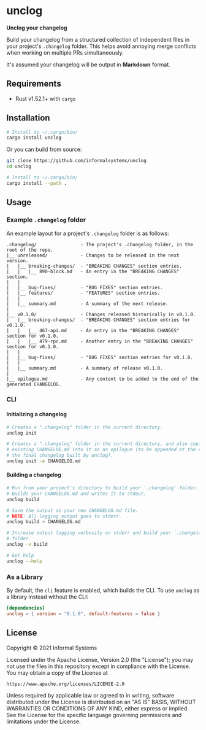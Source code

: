 # unclog

**Unclog your changelog**

Build your changelog from a structured collection of independent files in your
project's `.changelog` folder. This helps avoid annoying merge conflicts when
working on multiple PRs simultaneously.

It's assumed your changelog will be output in **Markdown** format.

## Requirements

* Rust v1.52.1+ with `cargo`

## Installation

```bash
# Install to ~/.cargo/bin/
cargo install unclog
```

Or you can build from source:

```bash
git clone https://github.com/informalsystems/unclog
cd unclog

# Install to ~/.cargo/bin/
cargo install --path .
```

## Usage

### Example `.changelog` folder

An example layout for a project's `.changelog` folder is as follows:

```
.changelog/                - The project's .changelog folder, in the root of the repo.
|__ unreleased/            - Changes to be released in the next version.
|   |__ breaking-changes/  - "BREAKING CHANGES" section entries.
|   |   |__ 890-block.md   - An entry in the "BREAKING CHANGES" section.
|   |
|   |__ bug-fixes/         - "BUG FIXES" section entries.
|   |__ features/          - "FEATURES" section entries.
|   |
|   |__ summary.md         - A summary of the next release.
|
|__ v0.1.0/                - Changes released historically in v0.1.0.
|   |__ breaking-changes/  - "BREAKING CHANGES" section entries for v0.1.0.
|   |   |__ 467-api.md     - An entry in the "BREAKING CHANGES" section for v0.1.0.
|   |   |__ 479-rpc.md     - Another entry in the "BREAKING CHANGES" section for v0.1.0.
|   |
|   |__ bug-fixes/         - "BUG FIXES" section entries for v0.1.0.
|   |
|   |__ summary.md         - A summary of release v0.1.0.
|
|__ epilogue.md            - Any content to be added to the end of the generated CHANGELOG.
```

### CLI

#### Initializing a changelog

```bash
# Creates a ".changelog" folder in the current directory.
unclog init

# Creates a ".changelog" folder in the current directory, and also copies your
# existing CHANGELOG.md into it as an epilogue (to be appended at the end of
# the final changelog built by unclog).
unclog init -e CHANGELOG.md
```

#### Building a changelog

```bash
# Run from your project's directory to build your '.changelog' folder.
# Builds your CHANGELOG.md and writes it to stdout.
unclog build

# Save the output as your new CHANGELOG.md file.
# NOTE: All logging output goes to stderr.
unclog build > CHANGELOG.md

# Increase output logging verbosity on stderr and build your `.changelog`
# folder.
unclog -v build

# Get help
unclog --help
```

### As a Library

By default, the `cli` feature is enabled, which builds the CLI. To use `unclog`
as a library instead without the CLI:

```toml
[dependencies]
unclog = { version = "0.1.0", default-features = false }
```

## License

Copyright © 2021 Informal Systems

Licensed under the Apache License, Version 2.0 (the "License");
you may not use the files in this repository except in compliance with the License.
You may obtain a copy of the License at

    https://www.apache.org/licenses/LICENSE-2.0

Unless required by applicable law or agreed to in writing, software
distributed under the License is distributed on an "AS IS" BASIS,
WITHOUT WARRANTIES OR CONDITIONS OF ANY KIND, either express or implied.
See the License for the specific language governing permissions and
limitations under the License.
